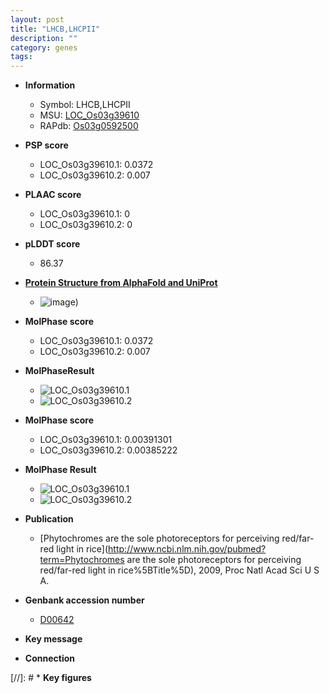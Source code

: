 ```yaml
---
layout: post
title: "LHCB,LHCPII"
description: ""
category: genes
tags: 
---
```


* **Information**  
    + Symbol: LHCB,LHCPII  
    + MSU: [LOC_Os03g39610](http://rice.plantbiology.msu.edu/cgi-bin/ORF_infopage.cgi?orf=LOC_Os03g39610)  
    + RAPdb: [Os03g0592500](http://rapdb.dna.affrc.go.jp/viewer/gbrowse_details/irgsp1?name=Os03g0592500)  

* **PSP score**  
    + LOC_Os03g39610.1: 0.0372 
    + LOC_Os03g39610.2: 0.007 

* **PLAAC score**  
    + LOC_Os03g39610.1: 0 
    + LOC_Os03g39610.2: 0 

* **pLDDT score**
    + 86.37

* **[Protein Structure from AlphaFold and UniProt](https://www.uniprot.org/uniprotkb/Q10HD0/entry#structure)**
    + ![image](https://ricepsp.github.io/images/Q1/AF-Q10HD0-F1.png))

* **MolPhase score**
    + LOC_Os03g39610.1: 0.0372
    + LOC_Os03g39610.2: 0.007

* **MolPhaseResult**
    + ![LOC_Os03g39610.1](https://ricepsp.github.io/pictures/LOC_Os03g/LOC_Os03g39610.1.png)
    + ![LOC_Os03g39610.2](https://ricepsp.github.io/pictures/LOC_Os03g/LOC_Os03g39610.2.png)

* **MolPhase score**
    + LOC_Os03g39610.1: 0.00391301
    + LOC_Os03g39610.2: 0.00385222

* **MolPhase Result**
    + ![LOC_Os03g39610.1](https://304243504.github.io/Pictures/LOC_Os03g/LOC_Os03g39610.1.png)
    + ![LOC_Os03g39610.2](https://304243504.github.io/Pictures/LOC_Os03g/LOC_Os03g39610.2.png)

* **Publication**  
    + [Phytochromes are the sole photoreceptors for perceiving red/far-red light in rice](http://www.ncbi.nlm.nih.gov/pubmed?term=Phytochromes are the sole photoreceptors for perceiving red/far-red light in rice%5BTitle%5D), 2009, Proc Natl Acad Sci U S A.

* **Genbank accession number**  
    + [D00642](http://www.ncbi.nlm.nih.gov/nuccore/D00642)

* **Key message**  

* **Connection**  

[//]: # * **Key figures**  


